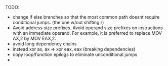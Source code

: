TODO:
- change if else branches so that the most common path doesnt require conditional jumps. (the one w/out shifting r)
- Avoid address size prefixes. Avoid operand size prefixes on instructions with an immediate operand. For example, it is preferred to replace MOV AX,2 by MOV EAX,2.
- avoid long dependency chains
- instead xor ax, ax => xor eax, eax (breaking dependencies)
- copy loop/function epilogs to eliminate unconditional jumps
- 

